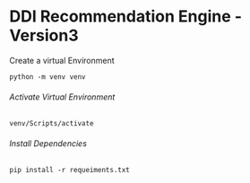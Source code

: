 # DDI Recommendation Engine - Version3
 Create a virtual Environment

    python -m venv venv
    
###### Activate Virtual Environment

    venv/Scripts/activate

###### Install Dependencies

    pip install -r requeiments.txt
    
